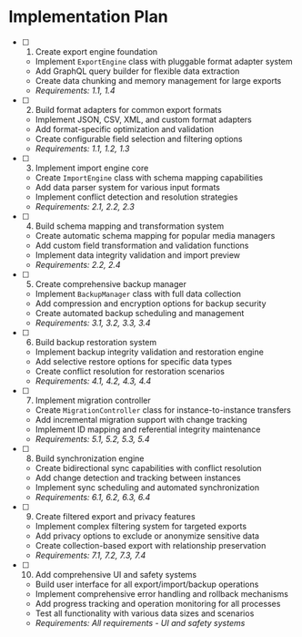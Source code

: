 # Implementation Plan

- [ ] 1. Create export engine foundation
  - Implement `ExportEngine` class with pluggable format adapter system
  - Add GraphQL query builder for flexible data extraction
  - Create data chunking and memory management for large exports
  - _Requirements: 1.1, 1.4_

- [ ] 2. Build format adapters for common export formats
  - Implement JSON, CSV, XML, and custom format adapters
  - Add format-specific optimization and validation
  - Create configurable field selection and filtering options
  - _Requirements: 1.1, 1.2, 1.3_

- [ ] 3. Implement import engine core
  - Create `ImportEngine` class with schema mapping capabilities
  - Add data parser system for various input formats
  - Implement conflict detection and resolution strategies
  - _Requirements: 2.1, 2.2, 2.3_

- [ ] 4. Build schema mapping and transformation system
  - Create automatic schema mapping for popular media managers
  - Add custom field transformation and validation functions
  - Implement data integrity validation and import preview
  - _Requirements: 2.2, 2.4_

- [ ] 5. Create comprehensive backup manager
  - Implement `BackupManager` class with full data collection
  - Add compression and encryption options for backup security
  - Create automated backup scheduling and management
  - _Requirements: 3.1, 3.2, 3.3, 3.4_

- [ ] 6. Build backup restoration system
  - Implement backup integrity validation and restoration engine
  - Add selective restore options for specific data types
  - Create conflict resolution for restoration scenarios
  - _Requirements: 4.1, 4.2, 4.3, 4.4_

- [ ] 7. Implement migration controller
  - Create `MigrationController` class for instance-to-instance transfers
  - Add incremental migration support with change tracking
  - Implement ID mapping and referential integrity maintenance
  - _Requirements: 5.1, 5.2, 5.3, 5.4_

- [ ] 8. Build synchronization engine
  - Create bidirectional sync capabilities with conflict resolution
  - Add change detection and tracking between instances
  - Implement sync scheduling and automated synchronization
  - _Requirements: 6.1, 6.2, 6.3, 6.4_

- [ ] 9. Create filtered export and privacy features
  - Implement complex filtering system for targeted exports
  - Add privacy options to exclude or anonymize sensitive data
  - Create collection-based export with relationship preservation
  - _Requirements: 7.1, 7.2, 7.3, 7.4_

- [ ] 10. Add comprehensive UI and safety systems
  - Build user interface for all export/import/backup operations
  - Implement comprehensive error handling and rollback mechanisms
  - Add progress tracking and operation monitoring for all processes
  - Test all functionality with various data sizes and scenarios
  - _Requirements: All requirements - UI and safety systems_